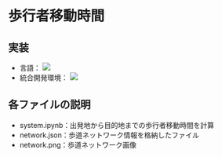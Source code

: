 # 歩行者移動時間

## 実装
- 言語：
  <img src="https://img.shields.io/badge/-Python-3776AB.svg?logo=python&style=plastic">
- 統合開発環境：
  <img src="https://img.shields.io/badge/-Colab-F9AB00.svg?logo=google%20colab&style=plastic">

## 各ファイルの説明
- system.ipynb：出発地から目的地までの歩行者移動時間を計算
- network.json：歩道ネットワーク情報を格納したファイル
- network.png：歩道ネットワーク画像
